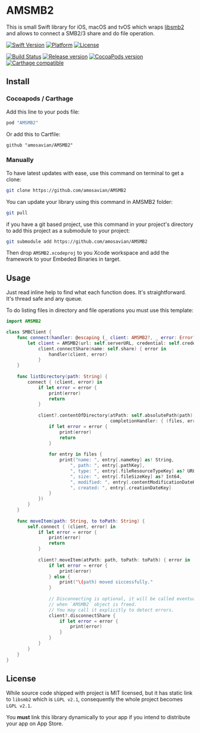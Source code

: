 # AMSMB2


This is small Swift library for iOS, macOS and tvOS which wraps [libsmb2](https://github.com/sahlberg/libsmb2) and allows to connect a SMB2/3 share and do file operation.

[![Swift Version][swift-image]][swift-url]
[![Platform][platform-image]](#)
[![License][license-image]][license-url]

[![Build Status][travis-image]][travis-url]
[![Release version][release-image]][release-url]
[![CocoaPods version][pod-release-image]][cocoapods]
[![Carthage compatible][carthage-image]](https://github.com/Carthage/Carthage)

## Install

### Cocoapods / Carthage

Add this line to your pods file:

```ruby
pod "AMSMB2"
```

Or add this to Cartfile:

```
github "amosavian/AMSMB2"
```

### Manually

To have latest updates with ease, use this command on terminal to get a clone:

```bash
git clone https://github.com/amosavian/AMSMB2
```

You can update your library using this command in AMSMB2 folder:

```bash
git pull
```

if you have a git based project, use this command in your project's directory to add this project as a submodule to your project:

```bash
git submodule add https://github.com/amosavian/AMSMB2
```

Then drop `AMSMB2.xcodeproj` to you Xcode workspace and add the framework to your Embeded Binaries in target.

## Usage

Just read inline help to find what each function does. It's straightforward. It's thread safe and any queue.

To do listing files in directory and file operations you must use this template:

```swift
import AMSMB2

class SMBClient {
    func connect(handler: @escaping (_ client: AMSMB2?, _ error: Error?) -> Void) {
        let client = AMSMB2(url: self.serverURL, credential: self.credential)!
            client.connectShare(name: self.share) { error in
                handler(client, error)
            }
    }
    
    func listDirectory(path: String) {
        connect { (client, error) in
            if let error = error {
                print(error)
                return
            }
            
            client?.contentOfDirectory(atPath: self.absolutePath(path),
                                       completionHandler: { (files, error) in
                if let error = error {
                    print(error)
                    return
                }
                
                for entry in files {
                    print("name: ", entry[.nameKey] as! String,
                        ", path: ", entry[.pathKey],
                        ", type: ", entry[.fileResourceTypeKey] as? URLFileResourceType,
                        ", size: ", entry[.fileSizeKey] as? Int64,
                        ", modified: ", entry[.contentModificationDateKey],
                        ", created: ", entry[.creationDateKey]
                }
            })
        }
    }
    
    func moveItem(path: String, to toPath: String) {
        self.connect { (client, error) in
            if let error = error {
                print(error)
                return
            }
            
            client?.moveItem(atPath: path, toPath: toPath) { error in
                if let error = error {
                    print(error)
                } else {
                    print("\(path) moved siccessfully."
                }
                
                // Disconnecting is optional, it will be called eventually
                // when `AMSMB2` object is freed.
                // You may call it explicitly to detect errors.
                client?.disconnectShare {
                    if let error = error {
                        print(error)
                    }
                }
            }
        }
    }
}
```

## License

While source code shipped with project is MIT licensed, but it has static link to `libsmb2` which is `LGPL v2.1`, consequently the whole project becomes `LGPL v2.1`.

You **must** link this library dynamically to your app if you intend to distribute your app on App Store.

[cocoapods]: https://cocoapods.org/pods/AMSMB2
[swift-image]: https://img.shields.io/badge/swift-4.1-orange.svg
[swift-url]: https://swift.org/
[platform-image]: https://img.shields.io/cocoapods/p/AMSMB2.svg
[license-image]: https://img.shields.io/github/license/amosavian/AMSMB2.svg
[license-url]: LICENSE
[travis-image]: https://travis-ci.com/amosavian/AMSMB2.svg
[travis-url]: https://travis-ci.com/amosavian/AMSMB2
[release-url]: https://github.com/amosavian/AMSMB2/releases
[release-image]: https://img.shields.io/github/release/amosavian/AMSMB2.svg
[pod-release-image]: https://img.shields.io/cocoapods/v/AMSMB2.svg
[carthage-image]: https://img.shields.io/badge/Carthage-compatible-4BC51D.svg
[cocoapods-downloads]: https://img.shields.io/cocoapods/dt/AMSMB2.svg
[cocoapods-apps]: https://img.shields.io/cocoapods/at/AMSMB2.svg